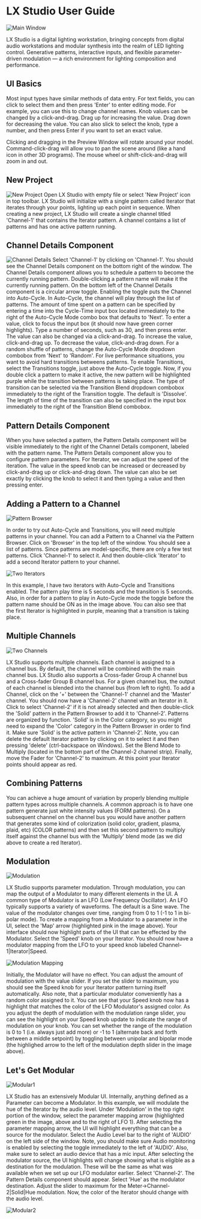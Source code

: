 LX Studio User Guide
====================
![Main Window](assets/mainwindow.jpg)

LX Studio is a digital lighting workstation, bringing concepts from digital audio workstations and modular synthesis into the realm of LED lighting control. Generative patterns, interactive inputs, and flexible parameter-driven modulation — a rich environment for lighting composition and performance.

UI Basics
---------
Most input types have similar methods of data entry.  For text fields, you can click to select them and then press 'Enter' to enter editing mode.  For example,
you can use this to change channel names.  Knob values can be changed by a click-and-drag.  Drag up for increasing the value.  Drag down for decreasing the value.
You can also slick to select the knob, type a number, and then press Enter if you want to set an exact value.

Clicking and dragging in the Preview Window will rotate around your model.  Command-click-drag will allow you to pan the scene around (like a hand icon in other
3D programs).  The mouse wheel or shift-click-and-drag will zoom in and out.

New Project
-----------
![New Project](assets/newproject.jpg)
Open LX Studio with empty file or select 'New Project' icon in top toolbar.  LX Studio will initialize with a single pattern called Iterator that iterates through your points, lighting up each point in sequence.  When creating a new project, LX Studio will create a single channel titled 'Channel-1' that contains the Iterator pattern.  A channel contains a list of patterns and has one active pattern running.  

Channel Details Component
-------------------------
![Channel Details](assets/channeldetails.jpg)
Select 'Channel-1' by clicking on 'Channel-1'.  You should see the Channel Details component on the bottom right of the window.
The Channel Details component allows you to schedule a pattern to become the currently running pattern.  Double-clicking a
pattern name will make it the currently running pattern.  On the bottom left of the Channel Details component is a circular
arrow toggle.  Enabling the toggle puts the Channel into Auto-Cycle.  In Auto-Cycle, the channel will play through the list
of patterns.  The amount of time spent on a pattern can be specified by entering a time into the Cycle-Time input box located
immediately to the right of the Auto-Cycle Mode combo box that defaults to 'Next'.  To enter a value, click to focus the
input box (it should now have green corner highlights).  Type a number of seconds, such as 30, and then press enter.  The value
can also be changed via a click-and-drag.  To increase the value, click-and-drag up.  To decrease the value, click-and-drag down.
For a random shuffle of patterns, change the Auto-Cycle Mode dropdown combobox from 'Next' to 'Random'.  For live performance
situations, you want to avoid hard transitions betweens patterns.  To enable Transitions, select the Transitions toggle, just
above the Auto-Cycle toggle.  Now, if you double click a pattern to make it active, the new pattern will be highlighted purple
while the transition between patterns is taking place.  The type of transition can be selected via the Transition Blend dropdown
combobox immediately to the right of the Transition toggle.  The default is 'Dissolve'.  The length of time of the transition
can also be specified in the input box immediately to the right of the Transition Blend combobox.

Pattern Details Component
-------------------------
When you have selected a pattern, the Pattern Details component will be visible immediately to the right of the Channel Details
component, labeled with the pattern name.  The Pattern Details component allow you to configure pattern parameters.  For Iterator,
we can adjust the speed of the iteration.  The value in the speed knob can be increased or decreased by click-and-drag up or
click-and-drag down.  The value can also be set exactly by clicking the knob to select it and then typing a value and then pressing
enter.

Adding a Pattern to a Channel
-----------------------------
![Pattern Browser](assets/patternbrowser.jpg)

In order to try out Auto-Cycle and Transitions, you will need multiple patterns in your channel.  You can add a Pattern to a Channel
via the Pattern Browser.  Click on 'Browser' in the top left of the window.  You should see a list of patterns.  Since patterns
are model-specific, there are only a few test patterns.  Click 'Channel-1' to select it.  And then double-click 'Iterator' to add
a second Iterator pattern to your channel.

![Two Iterators](assets/twoiterators.jpg)

In this example, I have two iterators with Auto-Cycle and Transitions enabled.  The pattern play time is 5 seconds and the transition
is 5 seconds.  Also, in order for a pattern to play in Auto-Cycle mode the toggle before the pattern name should be ON as in the
image above.  You can also see that the first Iterator is highlighted in purple, meaning that a transition is taking place.


Multiple Channels
-----------------
![Two Channels](assets/twochannels.jpg)

LX Studio supports multiple channels.  Each channel is assigned to a channel bus.  By default, the channel will be combined with the
main channel bus.  LX Studio also supports a Cross-fader Group A channel bus and a Cross-fader Group B channel bus.  For a given
channel bus, the output of each channel is blended into the channel bus (from left to right).  To add a Channel, click on the '+'
between the 'Channel-1' channel and the 'Master' channel.  You should now have a 'Channel-2' channel with an Iterator in it.  Click to
select 'Channel-2' if it is not already selected and then double-click the 'Solid' pattern in the Pattern Browser to add it to 'Channel-2'.
Patterns are organized by function.  'Solid' is in the Color category, so you might need to expand the 'Color' category in the Pattern Browser
in order to find it.  Make sure 'Solid' is the active pattern in 'Channel-2'.  Note, you can delete the default Iterator pattern by
clicking on it to select it and then pressing 'delete' (ctrl-backspace on Windows).  Set the Blend Mode to Multiply (located in the
bottom part of the Channel-2 channel strip).  Finally, move the Fader for 'Channel-2' to maximum.  At this point your Iterator points
should appear as red.

Combining Patterns
------------------
You can achieve a huge amount of variation by properly blending multiple pattern types across multiple channels.  A common approach is
to have one pattern generate just white intensity values (FORM patterns).  On a subsequent channel on the channel bus you would have
another pattern that generates some kind of colorization (solid color, gradient, plasma, plaid, etc) (COLOR patterns)
and then set this second pattern to multiply itself against the channel bus with the 'Multiply' blend mode  (as we did above to
create a red Iterator).

Modulation
----------
![Modulation](assets/modulation.jpg)

LX Studio supports parameter modulation.  Through modulation, you can map the output of a Modulator to many different elements in
the UI.  A common type of Modulator is an LFO (Low Frequency Oscillator).  An LFO typically supports a variety of waveforms.  The
default is a Sine wave.  The value of the modulator changes over time, ranging from 0 to 1 (-1 to 1 in bi-polar mode).  To create
a mapping from a Modulator to a parameter in the UI, select the 'Map' arrow (highlighted pink in the image above).  Your interface
should now highlight parts of the UI that can be effected by the Modulator.  Select the 'Speed' knob on your Iterator.  You
should now have a modulator mapping from the LFO to your speed knob labeled Channel-1|Iterator|Speed.

![Modulation Mapping](assets/modulationmapping.jpg)

Initially, the Modulator will have no effect.  You can adjust the amount of modulation with the value slider.  If you set the slider
to maximum, you should see the Speed knob for your Iterator pattern turning itself automatically.  Also note, that a particular
modulator conveniently has a random color assigned to it.  You can see that your Speed knob now has a highlight that matches
the color of the LFO Modulator's assigned color.  As you adjust the depth of modulation with the modulation range slider, you
can see the highlight on your Speed knob update to indicate the range of modulation on your knob.  You can set whether the
range of the modulation is 0 to 1 (i.e. always just add more) or -1 to 1 (alternate back and forth between a middle setpoint)
by toggling between unipolar and bipolar mode (the highlighed arrow to the left of the modulation depth slider in the image
above).

Let's Get Modular
-----------------
![Modular1](assets/modular1.jpg)

LX Studio has an extensively Modular UI.  Internally, anything defined as a Parameter can become a Modulator.  In this example,
we will modulate the hue of the Iterator by the audio level.  Under 'Modulation' in the top right portion of the window,
select the parameter mapping arrow (highlighted green in the image, above and to the right of LFO 1).  After selecting the parameter
mapping arrow, the UI will highlight everything that can be a source for the modulator.  Select the Audio Level bar to the right of
'AUDIO' on the left side of the window.  Note, you should make sure Audio monitoring is enabled by selecting the toggle immediately
to the left of 'AUDIO'.  Also, make sure to select an audio device that has a mic input.  After selecting the modulator source,
the UI highlights will change showing what is eligible as a destination for the modulation.  These will be the same as what
was available when we set up our LFO modulator earlier.  Select 'Channel-2'.  The Pattern Details component should appear.
Select 'Hue' as the modulator destination.  Adjust the slider to maximum for the Meter->Channel-2|Solid|Hue modulation.
Now, the color of the Iterator should change with the audio level.

![Modular2](assets/modular2.jpg)




